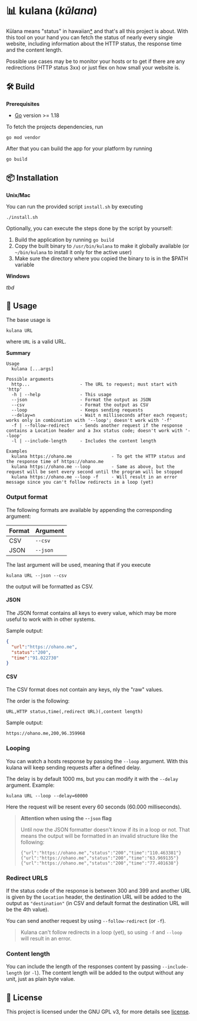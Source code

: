 # 📊 kulana (_kūlana_)

Kūlana means "status" in hawaiian[*](https://hilo.hawaii.edu/wehe/?q=kulana#w2w2-10743) and that's all this project is about. With this tool on your hand you can fetch the status of nearly every single website, including information about the HTTP status, the response time and the content length.

Possible use cases may be to monitor your hosts or to get if there are any redirections (HTTP status 3xx) or just flex on how small your website is.

## 🛠 Build

**Prerequisites**
- [Go](https://go.dev/doc/install) version >= 1.18

To fetch the projects dependencies, run
```shell
go mod vendor
```

After that you can build the app for your platform by running
```shell
go build
```

## 📦 Installation

**Unix/Mac**

You can run the provided script `install.sh` by executing 
```shell
./install.sh
```

Optionally, you can execute the steps done by the script by yourself:

1. Build the application by running `go build`
2. Copy the built binary to `/usr/bin/kulana` to make it globally available (or `~/bin/kulana` to install it only for the active user)
3. Make sure the directory where you copied the binary to is in the $PATH variable

**Windows**

_tbd_

## 🔮 Usage

The base usage is 
```shell
kulana URL
```
where `URL` is a valid URL.

**Summary**
```shell
Usage
  kulana [...args]

Possible arguments
  http...                   - The URL to request; must start with 'http'
  -h | --help               - This usage
  --json                    - Format the output as JSON
  --csv                     - Format the output as CSV
  --loop                    - Keeps sending requests
  --delay=n                 - Wait n milliseconds after each request; works only in combination with '--loop'; doesn't work with '-f'
  -f | --follow-redirect    - Sends another request if the response contains a Location header and a 3xx status code; doesn't work with '--loop'
  -l | --include-length     - Includes the content length

Examples
  kulana https://ohano.me               - To get the HTTP status and the response time of https://ohano.me
  kulana https://ohano.me --loop        - Same as above, but the request will be sent every second until the program will be stopped
  kulana https://ohano.me --loop -f     - Will result in an error message since you can't follow redirects in a loop (yet)
```

### Output format

The following formats are available by appending the corresponding argument:

| Format | Argument |
|--------|----------|
| CSV    | `--csv`  |
| JSON   | `--json` |

The last argument will be used, meaning that if you execute 
```shell
kulana URL --json --csv
```
the output will be formatted as CSV.

#### JSON

The JSON format contains all keys to every value, which may be more useful to work with in other systems.

Sample output:
```json
{
  "url":"https://ohano.me",
  "status":"200",
  "time":"91.022730"
}
```

#### CSV

The CSV format does not contain any keys, nly the "raw" values.

The order is the following:
```csv
URL,HTTP status,time(,redirect URL)(,content length)
```

Sample output:
```csv
https://ohano.me,200,96.359968
```

### Looping

You can watch a hosts response by passing the `--loop` argument. With this kulana will keep sending requests after a defined delay.

The delay is by default 1000 ms, but you can modify it with the `--delay` argument. Example:
```shell
kulana URL --loop --delay=60000
```
Here the request will be resent every 60 seconds (60.000 milliseconds).

> **Attention when using the `--json` flag**
> 
> Until now the JSON formatter doesn't know if its in a loop or not. That means the output will be formatted in an invalid structure like the following:
> ```text
> {"url":"https://ohano.me","status":"200","time":"110.463381"}
> {"url":"https://ohano.me","status":"200","time":"63.969135"}
> {"url":"https://ohano.me","status":"200","time":"77.401638"}
> ```

### Redirect URLS

If the status code of the response is between 300 and 399 and another URL is given by the `Location` header, the destination URL will be added to the output as `"destination"` (in CSV and default format the destination URL will be the 4th value).

You can send another request by using `--follow-redirect` (or `-f`).

> Kulana can't follow redirects in a loop (yet), so using `-f` and `--loop` will result in an error.

### Content length

You can include the length of the responses content by passing `--include-length` (or `-l`). The content length will be added to the output without any unit, just as plain byte value.

## 📜 License

This project is licensed under the GNU GPL v3, for more details see [license](./LICENSE).